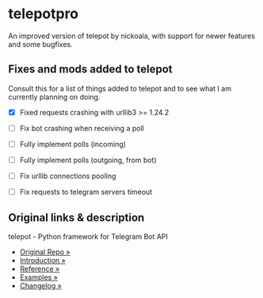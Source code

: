 # telepotpro
An improved version of telepot by nickoala, with support for newer features and some bugfixes.


## Fixes and mods added to telepot
Consult this for a list of things added to telepot and to see what I am currently planning on doing.

- [x] Fixed requests crashing with urllib3 >= 1.24.2
- [ ] Fix bot crashing when receiving a poll
- [ ] Fully implement polls (incoming)
- [ ] Fully implement polls (outgoing, from bot)
- [ ] Fix urllib connections pooling
- [ ] Fix requests to telegram servers timeout


## Original links & description
telepot - Python framework for Telegram Bot API

- [Original Repo »](https://github.com/nickoala/telepot)
- [Introduction »](http://telepot.readthedocs.io/en/latest/)
- [Reference »](http://telepot.readthedocs.io/en/latest/reference.html)
- [Examples »](https://github.com/nickoala/telepot/tree/master/examples)
- [Changelog »](https://github.com/nickoala/telepot/blob/master/CHANGELOG.md)
